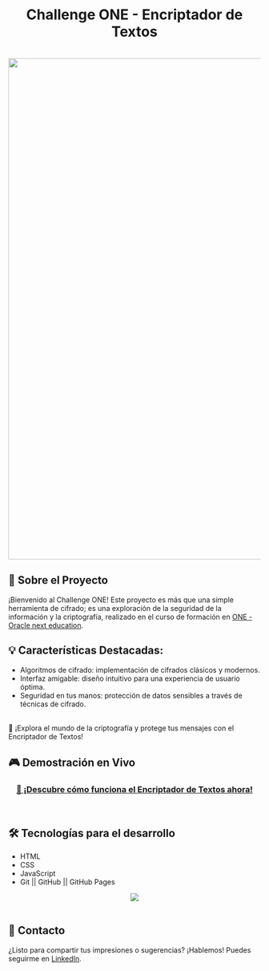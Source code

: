 <h1 align="center"> Challenge ONE - Encriptador de Textos</h1>
<br>
<img src="Banner.PNG" alt="" width="1000px" />

## 🌟 Sobre el Proyecto
¡Bienvenido al Challenge ONE! Este proyecto es más que una simple herramienta de cifrado; es una exploración de la seguridad de la información y la criptografía, realizado en el curso de formación en 
<a href="https://www.oracle.com/ar/education/oracle-next-education/" target="_blank"> ONE - Oracle next education</a>.

## 💡 Características Destacadas:
- Algoritmos de cifrado: implementación de cifrados clásicos y modernos.
- Interfaz amigable: diseño intuitivo para una experiencia de usuario óptima.
- Seguridad en tus manos: protección de datos sensibles a través de técnicas de cifrado.
<br />
🔐 ¡Explora el mundo de la criptografía y protege tus mensajes con el Encriptador de Textos!
<br />

## 🎮 Demostración en Vivo
<div align="center">
  <h3>
    <a href="https://mquispech.github.io/EncriptadorAlura/" target="_blank" >
      🔗 ¡Descubre cómo funciona el Encriptador de Textos ahora!
    </a>
  </h3>
</div>
<br />

## 🛠️ Tecnologías para el desarrollo
- HTML
- CSS
- JavaScript
- Git || GitHub || GitHub Pages

<div align="center">
    <a href="https://skillicons.dev">
      <img src="https://skillicons.dev/icons?i=html,css,js,git,github" />
    </a>
</div>
<br />

## 💬 Contacto
¿Listo para compartir tus impresiones o sugerencias? ¡Hablemos! Puedes seguirme en [LinkedIn](https://www.linkedin.com/in/manuel-jesus-quispe-chavez/).
<br /><br/>
